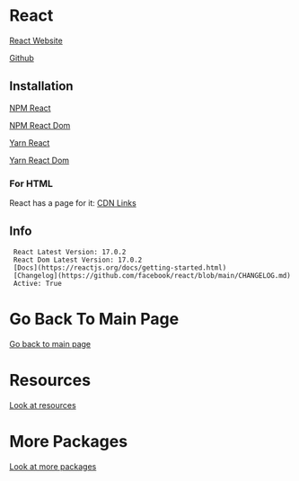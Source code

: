 # React
 
  [React Website](https://reactjs.org/)
  
  [Github](https://github.com/facebook/react)
  
   ## Installation
  
   [NPM React](https://www.npmjs.com/package/react)
   
   [NPM React Dom](https://www.npmjs.com/package/react-dom)
  
   [Yarn React](https://yarnpkg.com/package/react)
   
   [Yarn React Dom](https://yarnpkg.com/package/react-dom)
  
   ### For HTML
  
   React has a page for it: [CDN Links](https://reactjs.org/docs/cdn-links.html)
   
   ## Info
  
     React Latest Version: 17.0.2
     React Dom Latest Version: 17.0.2
     [Docs](https://reactjs.org/docs/getting-started.html)
     [Changelog](https://github.com/facebook/react/blob/main/CHANGELOG.md)
     Active: True

# Go Back To Main Page

[Go back to main page](https://github.com/LightLordYT/Useful-Packages-NPM-YARN-#readme)

# Resources

[Look at resources](https://github.com/LightLordYT/Useful-Packages-NPM-YARN-#resources)

# More Packages

[Look at more packages](https://github.com/LightLordYT/Useful-Packages-NPM-YARN-/blob/main/Packages)
